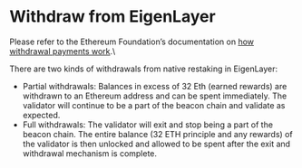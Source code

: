 # Withdraw from EigenLayer

Please refer to the Ethereum Foundation’s documentation on [how withdrawal payments work](https://ethereum.org/en/staking/withdrawals/#how-do-withdrawals-work).\


There are two kinds of withdrawals from native restaking in EigenLayer:

* Partial withdrawals: Balances in excess of 32 Eth (earned rewards) are withdrawn to an Ethereum address and can be spent immediately. The validator will continue to be a part of the beacon chain and validate as expected.
* Full withdrawals: The validator will exit and stop being a part of the beacon chain. The entire balance (32 ETH principle and any rewards) of the validator is then unlocked and allowed to be spent after the exit and withdrawal mechanism is complete.
